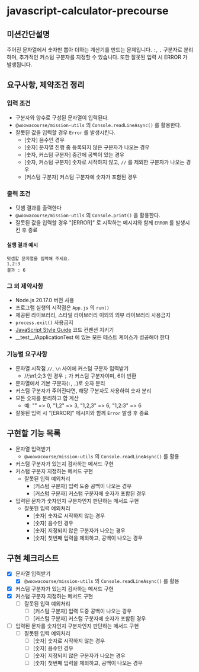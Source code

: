 # javascript-calculator-precourse

## 미션간단설명

주어진 문자열에서 숫자만 뽑아 더하는 계산기를 만드는 문제입니다. `:`, `,` 구분자로 분리하며, 추가적인 커스텀 구분자를 지정할 수 있습니다. 또한 잘못된 입력 시 ERROR 가 발생됩니다.

## 요구사항, 제약조건 정리

### 입력 조건

- 구분자와 양수로 구성된 문자열이 입력된다.
- `@woowacourse/mission-utils` 의 `Console.readLineAsync()` 를 활용한다.
- 잘못된 값을 입력할 경우 `Error` 를 발생시킨다.
  - [숫자] 음수인 경우
  - [숫자] 문자열 진행 중 등록되지 않은 구분자가 나오는 경우
  - [숫자, 커스텀 구분자] 중간에 공백이 있는 경우
  - [숫자, 커스텀 구분자] 숫자로 시작하지 않고, `//` 를 제외한 구분자가 나오는 경우
  - [커스텀 구분자] 커스텀 구분자에 숫자가 포함된 경우

### 출력 조건

- 덧셈 결과를 출력한다
- `@woowacourse/mission-utils` 의 `Console.print()` 을 활용한다.
- 잘못된 값을 입력할 경우 "[ERROR]" 로 시작하는 메시지와 함께 `ERROR` 를 발생시킨 후 종료

#### 실행 결과 예시

```
덧셈할 문자열을 입력해 주세요.
1,2:3
결과 : 6
```

### 그 외 제약사항

- Node.js 20.17.0 버전 사용
- 프로그램 실행의 시작점은 `App.js` 의 `run()`
- 제공된 라이브러리, 스타일 라이브러리 이외의 외부 라이브러리 사용금지
- `process.exit()` 사용금지
- [JavaScript Style Guide](https://github.com/woowacourse/woowacourse-docs/tree/main/styleguide/javascript) 코드 컨벤션 지키기
- \_\_test\_\_/ApplicationTest 에 있는 모든 테스트 케이스가 성공해야 한다

### 기능별 요구사항

- 문자열 시작점 `//`, `\n` 사이에 커스텀 구분자 입력받기
  - //;\n1;2;3 인 경우 `;` 가 커스텀 구분자이며, 6이 반환
- 문자열에서 기본 구분자(`:`, `,`)로 숫자 분리
- 커스텀 구분자가 주어진다면, 해당 구분자도 사용하여 숫자 분리
- 모든 숫자를 분리하고 합 계산
  - 예: "" => 0, "1,2" => 3, "1,2,3" => 6, "1,2:3" => 6
- 잘못된 입력 시 "\[ERROR]" 메시지와 함께 `Error` 발생 후 종료

## 구현할 기능 목록

- 문자열 입력받기
  - `@woowacourse/mission-utils` 의 `Console.readLineAsync()` 를 활용
- 커스텀 구분자가 있는지 검사하는 메서드 구현
- 커스텀 구분자 지정하는 메서드 구현
  - 잘못된 입력 예외처리
    - [커스텀 구분자] 입력 도중 공백이 나오는 경우
    - [커스텀 구분자] 커스텀 구분자에 숫자가 포함된 경우
- 입력된 문자가 숫자인지 구분자인지 판단하는 메서드 구현
  - 잘못된 입력 예외처리
    - [숫자] 숫자로 시작하지 않는 경우
    - [숫자] 음수인 경우
    - [숫자] 지정되지 않은 구분자가 나오는 경우
    - [숫자] 첫번째 입력을 제외하고, 공백이 나오는 경우

## 구현 체크리스트

- [x] 문자열 입력받기
  - [x] `@woowacourse/mission-utils` 의 `Console.readLineAsync()` 를 활용
- [x] 커스텀 구분자가 있는지 검사하는 메서드 구현
- [x] 커스텀 구분자 지정하는 메서드 구현
  - [ ] 잘못된 입력 예외처리
    - [ ] [커스텀 구분자] 입력 도중 공백이 나오는 경우
    - [ ] [커스텀 구분자] 커스텀 구분자에 숫자가 포함된 경우
- [ ] 입력된 문자를 숫자인지 구분자인지 판단하는 메서드 구현
  - [ ] 잘못된 입력 예외처리
    - [ ] [숫자] 숫자로 시작하지 않는 경우
    - [ ] [숫자] 음수인 경우
    - [ ] [숫자] 지정되지 않은 구분자가 나오는 경우
    - [ ] [숫자] 첫번째 입력을 제외하고, 공백이 나오는 경우

